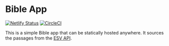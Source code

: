 # Bible App

[![Netlify Status](https://api.netlify.com/api/v1/badges/2d96a137-4960-433b-a062-857713c6c931/deploy-status)](https://app.netlify.com/sites/stupefied-fermat-0bf255/deploys)
[![CircleCI](https://circleci.com/gh/craigjennings11/bible-app.svg?style=svg)](https://circleci.com/gh/craigjennings11/bible-app)

This is a simple Bible app that can be statically hosted anywhere. It sources the passages from the [ESV API](https://www.esv.org/).
